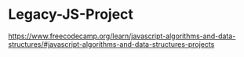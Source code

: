 # Legacy-JS-Project
https://www.freecodecamp.org/learn/javascript-algorithms-and-data-structures/#javascript-algorithms-and-data-structures-projects
